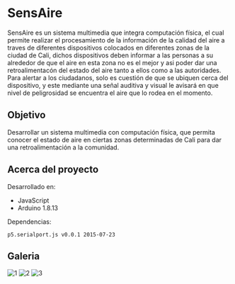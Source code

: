 # SensAire

SensAire es un sistema multimedia que integra computación física, el cual permite realizar el procesamiento de la información de la calidad del aire a traves de diferentes dispositivos colocados en diferentes zonas de la ciudad de Cali, dichos dispositivos deben informar a las personas a su alrededor de que el aire en esta zona no es el mejor y asi poder dar una retroalimentacón del estado del aire tanto a ellos como a las autoridades. Para alertar a los ciudadanos, solo es cuestión de que se ubiquen cerca del dispositivo, y este mediante una señal auditiva y visual le avisará en que nivel de peligrosidad se encuentra el aire que lo rodea en el momento.

## Objetivo
Desarrollar un sistema multimedia con computación física, que permita conocer el estado de aire en ciertas zonas determinadas de Cali para dar una retroalimentación a la comunidad.

## Acerca del proyecto
Desarrollado en: 
  - JavaScript
  - Arduino 1.8.13
  

Dependencias:

    p5.serialport.js v0.0.1 2015-07-23
    
## Galeria

![1](https://user-images.githubusercontent.com/42383412/110894347-b4e4e500-82c5-11eb-91a0-e484d642b093.JPG)
![2](https://user-images.githubusercontent.com/42383412/110894410-d940c180-82c5-11eb-9b08-d78d67554ca4.JPG)
![3](https://user-images.githubusercontent.com/42383412/110894576-19a03f80-82c6-11eb-9671-f1f4d63d3d99.JPG)

